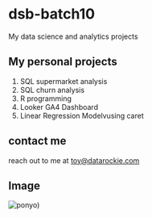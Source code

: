 # dsb-batch10
My data science and analytics projects


## My personal projects
1. SQL supermarket analysis
2. SQL churn analysis
3. R programming
4. Looker GA4 Dashboard
5. Linear Regression Modelvusing caret

## contact me
reach out to me at toy@datarockie.com

## Image
![ponyo](https://gizmodo.com/app/uploads/2025/03/Ponyo.jpg))
